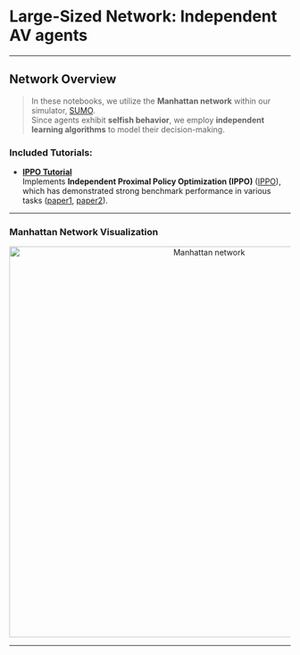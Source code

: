 # Large-Sized Network: Independent AV agents

---

## Network Overview

> In these notebooks, we utilize the **Manhattan network** within our simulator, [SUMO](https://eclipse.dev/sumo/).  
> Since agents exhibit **selfish behavior**, we employ **independent learning algorithms** to model their decision-making.

### Included Tutorials:
- **[IPPO Tutorial](https://github.com/COeXISTENCE-PROJECT/RouteRL/blob/main/tutorials/3_BiggerNetwork_IndependentAgents/mappo_ippo_mutation.ipynb)**  
  Implements **Independent Proximal Policy Optimization (IPPO)** ([IPPO](https://arxiv.org/pdf/2011.09533)),  
  which has demonstrated strong benchmark performance in various tasks ([paper1](https://arxiv.org/abs/2103.01955), [paper2](https://arxiv.org/abs/2006.07869)).


---

### Manhattan Network Visualization
<p align="center">
  <img src="../../docs/img/manhattan.png" alt="Manhattan network" width="700"/>
</p>

---
